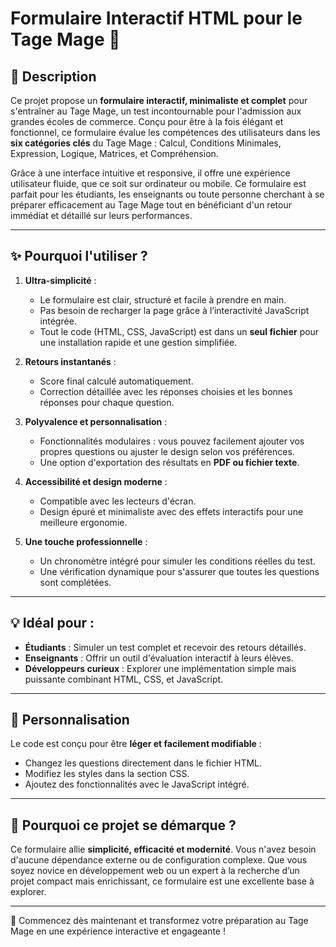 # Formulaire Interactif HTML pour le Tage Mage 🚀

## 🎯 **Description**
Ce projet propose un **formulaire interactif, minimaliste et complet** pour s'entraîner au Tage Mage, un test incontournable pour l'admission aux grandes écoles de commerce. Conçu pour être à la fois élégant et fonctionnel, ce formulaire évalue les compétences des utilisateurs dans les **six catégories clés** du Tage Mage : Calcul, Conditions Minimales, Expression, Logique, Matrices, et Compréhension.

Grâce à une interface intuitive et responsive, il offre une expérience utilisateur fluide, que ce soit sur ordinateur ou mobile. Ce formulaire est parfait pour les étudiants, les enseignants ou toute personne cherchant à se préparer efficacement au Tage Mage tout en bénéficiant d'un retour immédiat et détaillé sur leurs performances.

---

## ✨ **Pourquoi l'utiliser ?**

1. **Ultra-simplicité** : 
   - Le formulaire est clair, structuré et facile à prendre en main.
   - Pas besoin de recharger la page grâce à l’interactivité JavaScript intégrée.
   - Tout le code (HTML, CSS, JavaScript) est dans un **seul fichier** pour une installation rapide et une gestion simplifiée.

2. **Retours instantanés** :
   - Score final calculé automatiquement.
   - Correction détaillée avec les réponses choisies et les bonnes réponses pour chaque question.

3. **Polyvalence et personnalisation** :
   - Fonctionnalités modulaires : vous pouvez facilement ajouter vos propres questions ou ajuster le design selon vos préférences.
   - Une option d'exportation des résultats en **PDF ou fichier texte**.

4. **Accessibilité et design moderne** :
   - Compatible avec les lecteurs d'écran.
   - Design épuré et minimaliste avec des effets interactifs pour une meilleure ergonomie.

5. **Une touche professionnelle** :
   - Un chronomètre intégré pour simuler les conditions réelles du test.
   - Une vérification dynamique pour s'assurer que toutes les questions sont complétées.

---

## 💡 **Idéal pour :**
- **Étudiants** : Simuler un test complet et recevoir des retours détaillés.
- **Enseignants** : Offrir un outil d'évaluation interactif à leurs élèves.
- **Développeurs curieux** : Explorer une implémentation simple mais puissante combinant HTML, CSS, et JavaScript.

---

## 🔧 **Personnalisation**
Le code est conçu pour être **léger et facilement modifiable** :
- Changez les questions directement dans le fichier HTML.
- Modifiez les styles dans la section CSS.
- Ajoutez des fonctionnalités avec le JavaScript intégré.

---

## 🌟 **Pourquoi ce projet se démarque ?**
Ce formulaire allie **simplicité, efficacité et modernité**. Vous n'avez besoin d'aucune dépendance externe ou de configuration complexe. Que vous soyez novice en développement web ou un expert à la recherche d’un projet compact mais enrichissant, ce formulaire est une excellente base à explorer.

---

🚀 Commencez dès maintenant et transformez votre préparation au Tage Mage en une expérience interactive et engageante !
